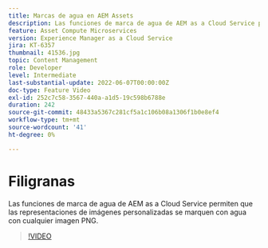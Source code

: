 ```yaml
---
title: Marcas de agua en AEM Assets
description: Las funciones de marca de agua de AEM as a Cloud Service permiten que las representaciones de imágenes personalizadas se marquen con agua con cualquier imagen PNG.
feature: Asset Compute Microservices
version: Experience Manager as a Cloud Service
jira: KT-6357
thumbnail: 41536.jpg
topic: Content Management
role: Developer
level: Intermediate
last-substantial-update: 2022-06-07T00:00:00Z
doc-type: Feature Video
exl-id: 252c7c58-3567-440a-a1d5-19c598b6788e
duration: 242
source-git-commit: 48433a5367c281cf5a1c106b08a1306f1b0e8ef4
workflow-type: tm+mt
source-wordcount: '41'
ht-degree: 0%

---
```


# Filigranas

Las funciones de marca de agua de AEM as a Cloud Service permiten que las representaciones de imágenes personalizadas se marquen con agua con cualquier imagen PNG.

>[!VIDEO](https://video.tv.adobe.com/v/329455?quality=12&learn=on&captions=spa)
